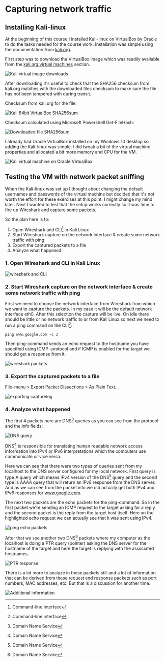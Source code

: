 # Capturing network traffic
## Installing Kali-linux
At the beginning of this course I installed Kali-linux on VirtualBox by Oracle to do the tasks needed for the course work. Installation was simple using the documentation from [kali.org](https://www.kali.org/docs/virtualization/install-virtualbox-guest-vm/).

First step was to download the VirtualBox image which was readily available from the [kali.org virtual machines](https://www.kali.org/get-kali/#kali-virtual-machines) section.

![Kali virtual image downloads](./kali%20download.png "kali.org virtual images")

After downloading it's useful to check that the SHA256 checksum from kali.org matches with the downloaded files checksum to make sure the file has not been tampered with during transit.

Checksum from kali.org for the file:

![Kali 64bit VirtualBox SHA256sum](./Kali%20SHA256sum.png "Checksum from kali.org")

Checksum calculated using Microsoft Powershell Get-FileHash:

![Downloaded file SHA256sum](./downloaded%20SHA256sum.png "Checksum from local file")

I already had Oracle VirtualBox installed on my Windows 10 desktop so adding the Kali-linux was simple. I did tweak a bit of the virtual machine properties and allocated a bit more memory and CPU for the VM.

![Kali virtual machine on Oracle VirtualBox](./virtualbox%20setup.png "My VirtualBox environment")

## Testing the VM with network packet sniffing
When the Kali-linux was set up I thought about changing the default usernames and passwords of the virtual machine but decided that it's not worth the effort for these exercises at this point. I might change my mind later. Next I wanted to test that the setup works correctly so it was time to fire up Wireshark and capture some packets.

So the plan here is to:
1. Open Wireshark and CLI[^1] in Kali Linux
2. Start Wireshark capture on the network interface & create some network traffic with ping
3. Export the captured packets to a file
4. Analyze what happened

### 1. Open Wireshark and CLI in Kali Linux

![wireshark and CLI](./wireshark%20CLI.png "Wireshark and CLI opened in Kali-Linux")

### 2. Start Wireshark capture on the network interface & create some network traffic with ping

First we need to choose the network interface from Wireshark from which we want to capture the packets. In my case it will be the default network interface eth0. After this selection the capture will be live. On idle there should be little or no network traffic to or from Kali Linux so next we need to run a ping command on the CLI[^1]:

```
ping www.google.com -c 3
```

Then ping-command sends an echo request to the hostname you have specified using ICMP -protocol and if ICMP is enabled for the target we should get a response from it.

![wireshark packets](./wireshark%20packets.png "Captured packets from ping-command in Wireshark")

### 3. Export the captured packets to a file

File-menu > Export Packet Dissections > As Plain Text...

![exporting capturelog](./export%20captured%20packets%20as%20text.png "Export packets as plain text from Wireshark")

### 4. Analyze what happened

The first 4 packets here are DNS[^2] queries as you can see from the protocol and the info fields:

![DNS query](./DNS%20query.png "DNS query packets")

DNS[^2] is responsible for translating human readable network access information into IPv4 or IPv6 interpretations which the computers use communicate or vice versa.

Here we can see that there were two types of queries sent from my localhost to the DNS server configured for my local network. First query is type A query which means IPv4 version of the DNS[^2] query and the second type is AAAA query that will return an IPv6 response from the DNS server. And as we can see from the packet info we did actually get both IPv4 and IPv6 responses for www.google.com.

The next two packets are the echo packets for the ping-command. So in the first packet we're sending an ICMP request to the target asking for a reply and the second packet is the reply from the target host itself. Here on the highlighted echo request we can actually see that it was sent using IPv4.

![ping echo packets](./echo%20packets.png "Ping request and response")

After that we see another two DNS[^2] packets where my computer as the localhost is doing a PTR query (pointer) asking the DNS server for the hostname of the target and here the target is replying with the associated hostnames.

![PTR response](./PTR%20response.png "DNS PTR query response")

There is a lot more to analyze in these packets still and a lot of information that can be derived from these request and response packets such as port numbers, MAC addresses, etc. But that is a discussion for another time.

![Additional information](./additional%20information.png "Additional information from the packets")


[^1]: Command-line interface
[^2]: Domain Name Service
